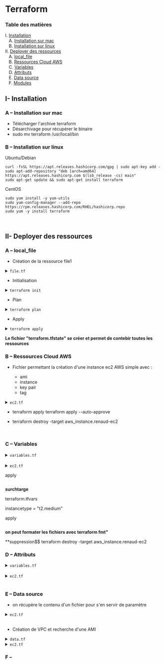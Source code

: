 # Terraform

### Table des matières
I. [Installation](#install)<br />
&nbsp;&nbsp;&nbsp;A. [Installation sur mac](#mac)<br />
&nbsp;&nbsp;&nbsp;B. [Installation sur linux](#linux)<br />
II. [Deployer des ressources](#deploy)<br />
&nbsp;&nbsp;&nbsp;A. [local_file](#local_file)<br />
&nbsp;&nbsp;&nbsp;B. [Ressources Cloud AWS](#AWS)<br />
&nbsp;&nbsp;&nbsp;C. [Variables](#var)<br />
&nbsp;&nbsp;&nbsp;D. [Attributs](#attributs)<br />
&nbsp;&nbsp;&nbsp;E. [Data source](#data)<br />
&nbsp;&nbsp;&nbsp;F. [Modules](#module)<br />

## I- Installation <a name="install"></a>

### A – Installation sur mac <a name="mac"></a>

* Télécharger l'archive terraform
* Désarchivage pour récupérer le binaire
* sudo mv terraform /usr/local/bin

### B – Installation sur linux <a name="linux"></a>

Ubuntu/Debian

    curl -fsSL https://apt.releases.hashicorp.com/gpg | sudo apt-key add -
    sudo apt-add-repository "deb [arch=amd64] https://apt.releases.hashicorp.com $(lsb_release -cs) main"
    sudo apt-get update && sudo apt-get install terraform

CentOS

    sudo yum install -y yum-utils
    sudo yum-config-manager --add-repo https://rpm.releases.hashicorp.com/RHEL/hashicorp.repo
    sudo yum -y install terraform


<br>


## II- Deployer des ressources <a name="deploy"></a>

### A – local_file <a name="loacal_file"></a>

* Création de la ressource file1

<details>
<summary><code>file.tf</code></summary>

```sh
resource "local_file" "file1" {
    filename="/Users/renaudsautour/Downloads/DEVOPS/Terraform/TP2/Renaud.txt"
    content="Bonjour Renaud"
}
```
</details>

* Initialisation

<details>
<summary><code>terraform init</code></summary>

```sh
Initializing the backend...

Initializing provider plugins...
- Finding latest version of hashicorp/local...
- Installing hashicorp/local v2.1.0...
- Installed hashicorp/local v2.1.0 (signed by HashiCorp)

Terraform has created a lock file .terraform.lock.hcl to record the provider
selections it made above. Include this file in your version control repository
so that Terraform can guarantee to make the same selections by default when
you run "terraform init" in the future.

Terraform has been successfully initialized!

You may now begin working with Terraform. Try running "terraform plan" to see
any changes that are required for your infrastructure. All Terraform commands
should now work.

If you ever set or change modules or backend configuration for Terraform,
rerun this command to reinitialize your working directory. If you forget, other
commands will detect it and remind you to do so if necessary.
```
</details>

* Plan

<details>
<summary><code>terraform plan</code></summary>

```sh
Terraform used the selected providers to generate the following execution plan. Resource actions are indicated with the following
symbols:
  + create

Terraform will perform the following actions:

  # local_file.file1 will be created
  + resource "local_file" "file1" {
      + content              = "Bonjour Renaud"
      + directory_permission = "0777"
      + file_permission      = "0777"
      + filename             = "/Users/renaudsautour/Downloads/DEVOPS/Terraform/TP2/Renaud.txt"
      + id                   = (known after apply)
    }

Plan: 1 to add, 0 to change, 0 to destroy.
```
</details>

* Apply

<details>
<summary><code>terraform apply</code></summary>

```sh
Terraform used the selected providers to generate the following execution plan. Resource actions are indicated with the following
symbols:
  + create

Terraform will perform the following actions:

  # local_file.file1 will be created
  + resource "local_file" "file1" {
      + content              = "Bonjour Renaud"
      + directory_permission = "0777"
      + file_permission      = "0777"
      + filename             = "/Users/renaudsautour/Downloads/DEVOPS/Terraform/TP2/Renaud.txt"
      + id                   = (known after apply)
    }

Plan: 1 to add, 0 to change, 0 to destroy.

Do you want to perform these actions?
  Terraform will perform the actions described above.
  Only "yes" will be accepted to approve.

  Enter a value: yes

local_file.file1: Creating...
local_file.file1: Creation complete after 0s [id=52d29d313a281835e468f21725ac02a39039ce7f]

Apply complete! Resources: 1 added, 0 changed, 0 destroyed.
```
</details>

**Le fichier "terraform.tfstate" se créer et permet de contebir toutes les ressources**
<br>

### B – Ressources Cloud AWS <a name="AWS"></a>

* Fichier permettant la création d'une instance ec2 AWS simple avec :
 
  - ami
  - instance
  - key pair
  - tag

<details>
<summary><code>ec2.tf</code></summary>

```sh
provider "aws" {
    region = "us-east-1"
    access_key = "XXXX"
    secret_key = "XXXX"
}

resource "aws_instance" "renaud-ec2" {
    ami = "ami-04505e74c0741db8d"
    instance_type = "t2.micro"
    key_name = "renaud-kp-ajc"
    tags = {
        Name = "renaud-ec2-terraform"
        formation = "Frazer"
        iac = "terraform"
    }
}
```
</details>

* terraform apply terraform apply --auto-approve

* terraform destroy -target aws_instance.renaud-ec2

<br>

### C – Variables <a name="var"></a>

<details>
<summary><code>variables.tf</code></summary>

```sh
variable "instancetype" {
    default = "t2.small"
}

variable "ami_id" {
    default = "ami-04505e74c0741db8d"
}
```
</details>

<br>
<details>
<summary><code>ec2.tf</code></summary>

```sh
provider "aws" {
    region = "us-east-1"
    access_key = "XXXX"
    secret_key = "XXXX"
}

resource "aws_instance" "renaud-ec2" {
    ami = var.ami_id
    instance_type = var.instancetype
    key_name = "renaud-kp-ajc"
    tags = {
        Name = "renaud-ec2-terraform-var"
        formation = "Frazer"
        iac = "terraform"
    }
}
```
</details>

apply

<img>


**surchtarge**

terraform.tfvars

instancetype = "t2.medium"


apply

<img>



**on peut formater les fichiers avec terraform fmt"**

**suppression$$
terraform destroy -target aws_instance.renaud-ec2

### D – Attributs <a name="attributs"></a>

<details>
<summary><code>variables.tf</code></summary>

```sh
variable "instancetype" {
    default = "t2.small"
}

variable "ami_id" {
    default = "ami-04505e74c0741db8d"
}
```
</details>

<br>
<details>
<summary><code>ec2.tf</code></summary>

```sh
provider "aws" {
  region     = "us-east-1"
  access_key = "XXXX"
  secret_key = "XXXX"
}

resource "aws_instance" "renaud-ec2" {
  ami           = var.ami_id
  instance_type = var.instancetype
  key_name      = "renaud-kp-ajc"
  tags = {
    Name      = "renaud-ec2-terraform"
    formation = "Frazer"
    iac       = "terraform"
  }
}

resource "local_file" "file" {
    filename="/Users/renaudsautour/Downloads/DEVOPS/Terraform/TP5/ec2-parameters.txt"
    content="Pour cet EC2, nous avons utilisé le type d’instance ${aws_instance.renaud-ec2.instance_type} et l’image ${aws_instance.renaud-ec2.ami} où instance_type et ami sont les attributs de la ressource ec2 précédemment crée."
}

resource "aws_eip" "ajc-lb" {
  vpc = true
}

resource "aws_eip_association" "eip_assoc" {
  instance_id   = aws_instance.renaud-ec2.id
  allocation_id = aws_eip.ajc-lb.id
}
```
</details>
<br>

### E – Data source <a name="data"></a>

* on récupère le contenu d'un fichier pour s'en servir de paramètre

<details>
<summary><code>ec2.tf</code></summary>

```sh
provider "aws" {
  region     = "us-east-1"
  access_key = "XXXX"
  secret_key = "XXXX"
}

resource "aws_instance" "renaud-ec2" {
  ami           = "ami-04505e74c0741db8d"
  instance_type = data.local_file.file.content
  key_name      = "renaud-kp-ajc"
  tags = {
    Name      = "renaud-ec2-terraform"
    formation = "Frazer"
    iac       = "terraform"
  }
}

data "local_file" "file" {
    filename="/Users/renaudsautour/Downloads/DEVOPS/Terraform/TP6/info.txt"
}
```
</details>

</br>

* Création de VPC et recherche d'une AMI

<details>
<summary><code>data.tf</code></summary>

```sh
data "aws_ami" "recent_ami" {
    most_recent =  true
    owners = ["amazon"]

  filter {
    name   = "name"
    values = ["Deep Learning AMI (Amazon Li*"]
  }
}
```
</details>

<details>
<summary><code>ec2.tf</code></summary>

```sh
provider "aws" {
  region     = "us-east-1"
  access_key = "XXXX"
  secret_key = "XXXX"
}

resource "aws_instance" "renaud-ec2" {
  ami           = data.aws_ami.recent_ami.id
  instance_type = var.instancetype
  key_name      = "renaud-kp-ajc"
  vpc_security_group_ids = [aws_security_group.sg.id]
  tags = {
    Name      = "renaud-ec2-terraform"
    formation = "Frazer"
    iac       = "terraform"
  }
}

resource "aws_security_group" "sg" {
  name        = "renaud-sg-terraform"
  description = "Allow some port"

  ingress {
    description      = "TLS"
    from_port        = 443
    to_port          = 443
    protocol         = "tcp"
    cidr_blocks      = ["0.0.0.0/0"]
    ipv6_cidr_blocks = ["::/0"]
  }

  ingress {
    description      = "HTML"
    from_port        = 80
    to_port          = 80
    protocol         = "tcp"
    cidr_blocks      = ["0.0.0.0/0"]
    ipv6_cidr_blocks = ["::/0"]
  }

  tags = {
    Name = "renaud_sg_terraform"
  }
}
```
</details>

### F –  <a name="data"></a>
